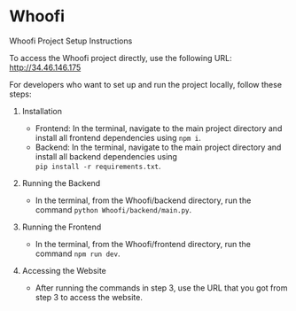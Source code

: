 # Whoofi
Whoofi Project Setup Instructions

To access the Whoofi project directly, use the following URL: http://34.46.146.175

For developers who want to set up and run the project locally, follow these steps:

  1. Installation
     * Frontend: In the terminal, navigate to the main project directory and install all frontend dependencies using `npm i`.
     * Backend: In the terminal, navigate to the main project directory and install all backend dependencies using                                 
       `pip install -r requirements.txt`.

  2. Running the Backend
     * In the terminal, from the Whoofi/backend directory, run the command `python Whoofi/backend/main.py`.
  
  3. Running the Frontend
     * In the terminal, from the Whoofi/frontend directory, run the command `npm run dev`.
  
  4. Accessing the Website
     * After running the commands in step 3, use the URL that you got from step 3 to access the website.
